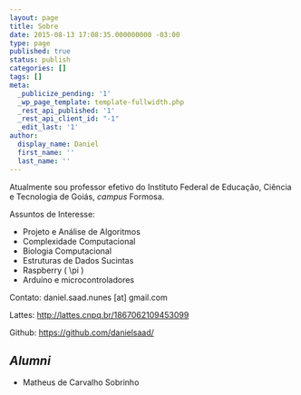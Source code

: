 ```yaml
---
layout: page
title: Sobre
date: 2015-08-13 17:08:35.000000000 -03:00
type: page
published: true
status: publish
categories: []
tags: []
meta:
  _publicize_pending: '1'
  _wp_page_template: template-fullwidth.php
  _rest_api_published: '1'
  _rest_api_client_id: "-1"
  _edit_last: '1'
author:
  display_name: Daniel
  first_name: ''
  last_name: ''
---
```


<script type="text/javascript" async
  src="//cdn.mathjax.org/mathjax/latest/MathJax.js?config=TeX-MML-AM_CHTML">
</script>

Atualmente sou professor efetivo do Instituto Federal de Educação, Ciência e Tecnologia de Goiás, _campus_ </em>Formosa.</p>
Assuntos de Interesse:

* Projeto e Análise de Algoritmos</li>
* Complexidade Computacional</li>
* Biologia Computacional</li>
* Estruturas de Dados Sucintas</li>
* Raspberry \( \pi \)
* Arduíno e microcontroladores</li>

Contato: daniel.saad.nunes [at] gmail.com

Lattes: http://lattes.cnpq.br/1867062109453099

Github: https://github.com/danielsaad/

## _Alumni_

* Matheus de Carvalho Sobrinho
